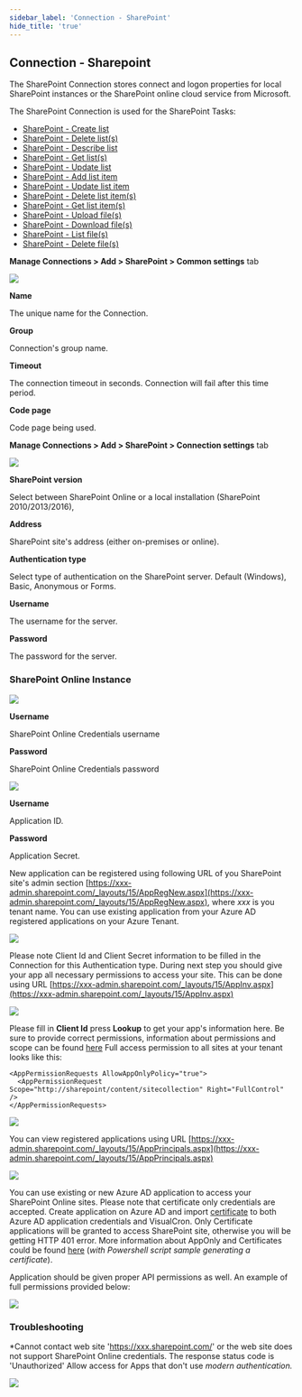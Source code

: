 ```yaml
---
sidebar_label: 'Connection - SharePoint'
hide_title: 'true'
---
```


## Connection - Sharepoint

The SharePoint Connection stores connect and logon properties for local SharePoint instances or the SharePoint online cloud service from Microsoft.
 
The SharePoint Connection is used for the SharePoint Tasks:

* [SharePoint - Create list](../../client-user-interface/server/job-tasks/sharepoint-tasks/create-list)
* [SharePoint - Delete list(s)](../../client-user-interface/server/job-tasks/sharepoint-tasks/delete-list)
* [SharePoint - Describe list](../../client-user-interface/server/job-tasks/sharepoint-tasks/describe-list)
* [SharePoint - Get list(s)](../../client-user-interface/server/job-tasks/sharepoint-tasks/get-list)
* [SharePoint - Update list](../../client-user-interface/server/job-tasks/sharepoint-tasks/update-list)
* [SharePoint - Add list item](../../client-user-interface/server/job-tasks/sharepoint-tasks/add-list-item)
* [SharePoint - Update list item](../../client-user-interface/server/job-tasks/sharepoint-tasks/update-list-item)
* [SharePoint - Delete list item(s)](../../client-user-interface/server/job-tasks/sharepoint-tasks/delete-list-item)
* [SharePoint - Get list item(s)](../../client-user-interface/server/job-tasks/sharepoint-tasks/get-list-item)
* [SharePoint - Upload file(s)](../../client-user-interface/server/job-tasks/sharepoint-tasks/upload-file)
* [SharePoint - Download file(s)](../../client-user-interface/server/job-tasks/sharepoint-tasks/download-file)
* [SharePoint - List file(s)](../../client-user-interface/server/job-tasks/sharepoint-tasks/list-file)
* [SharePoint - Delete file(s)](../../client-user-interface/server/job-tasks/sharepoint-tasks/delete-file)
 
**Manage Connections > Add > SharePoint > Common settings** tab

![](../../../static/img/clip333444086.gif)

**Name**

The unique name for the Connection.
 
**Group**

Connection's group name.
 
**Timeout**

The connection timeout in seconds. Connection will fail after this time period.
 
**Code page**

Code page being used.
 
**Manage Connections > Add > SharePoint > Connection settings** tab

![](../../../static/img/clip333444087.gif)

**SharePoint version**

Select between SharePoint Online or a local installation (SharePoint 2010/2013/2016),
 
**Address**

SharePoint site's address (either on-premises or online).
 
**Authentication type**

Select type of authentication on the SharePoint server. Default (Windows), Basic, Anonymous or Forms.
 
**Username**

The username for the server.
 
**Password**

The password for the server.
 
### SharePoint Online Instance

![](../../../static/img/clip333444088.gif)

**Username**

SharePoint Online Credentials username
 
**Password**

SharePoint Online Credentials password

![](../../../static/img/clip333444089.gif)

**Username**

Application ID.
 
**Password**

Application Secret.
 
New application can be registered using following URL of you SharePoint site's admin section [https://xxx-admin.sharepoint.com/_layouts/15/AppRegNew.aspx](https://xxx-admin.sharepoint.com/_layouts/15/AppRegNew.aspx), where *xxx* is you tenant name.
You can use existing application from your Azure AD registered applications on your Azure Tenant.

![](../../../static/img/clip333444090.gif)

Please note Client Id and Client Secret information to be filled in the Connection for this Authentication type.
During next step you should give your app all necessary permissions to access your site. This can be done using URL [https://xxx-admin.sharepoint.com/_layouts/15/AppInv.aspx](https://xxx-admin.sharepoint.com/_layouts/15/AppInv.aspx)

![](../../../static/img/clip333444091.gif)

Please fill in **Client Id** press **Lookup** to get your app's information here. Be sure to provide correct permissions, information about permissions and scope can be found [here](https://www.visualcron.com/doc/HTML/Permissions%20help%20https://docs.microsoft.com/en-us/sharepoint/dev/sp-add-ins/add-in-permissions-in-sharepoint)
Full access permission to all sites at your tenant looks like this:

```
<AppPermissionRequests AllowAppOnlyPolicy="true">  
  <AppPermissionRequest Scope="http://sharepoint/content/sitecollection" Right="FullControl" />
</AppPermissionRequests>
```

![](../../../static/img/clip333444092.gif)

You can view registered applications using URL [https://xxx-admin.sharepoint.com/_layouts/15/AppPrincipals.aspx](https://xxx-admin.sharepoint.com/_layouts/15/AppPrincipals.aspx)

![](../../../static/img/clip333444093.gif)

You can use existing or new Azure AD application to access your SharePoint Online sites. Please note that certificate only credentials are accepted. Create application on Azure AD and import [certificate](certificate) to both Azure AD application credentials and VisualCron. Only Certificate applications will be granted to access SharePoint site, otherwise you will be getting HTTP 401 error. More information about AppOnly and Certificates could be found [here](https://docs.microsoft.com/en-us/sharepoint/dev/solution-guidance/security-apponly-azuread) (*with Powershell script sample generating a certificate*).

Application should be given proper API permissions as well. An example of full permissions provided below:

![](../../../static/img/clip333444094.gif)

### Troubleshooting
 
*Cannot contact web site 'https://xxx.sharepoint.com/' or the web site does not support SharePoint Online credentials. The response status code is 'Unauthorized'
Allow access for Apps that don't use *modern authentication.*

![](../../../static/img/clip008sdfsdfdfsdfs5.png)